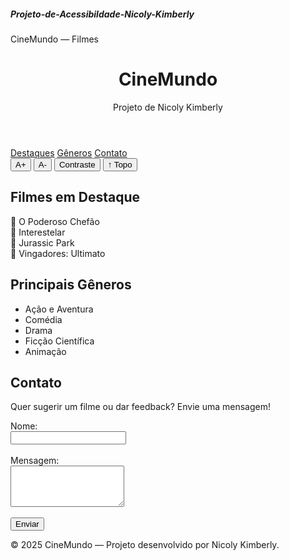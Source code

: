 <h5>Projeto-de-Acessibildade-Nicoly-Kimberly</h5> 
<!DOCTYPE html>
<html lang="pt-BR">
<head>
  <meta charset="UTF-8">
  <meta name="viewport" content="width=device-width, initial-scale=1.0">
  <p>CineMundo — Filmes</p>
  <link rel="stylesheet" href="style.css">
</head>
<body>

  <header>
    <h1>CineMundo</h1>
    <p>Projeto de Nicoly Kimberly</p>
  </header>

  <nav>
    <a href="#destaques">Destaques</a>
    <a href="#generos">Gêneros</a>
    <a href="#contato">Contato</a>
  </nav>

  <!-- Menu de acessibilidade -->
  <div id="acessibilidade" aria-label="Menu de acessibilidade">
    <button id="aumentar">A+</button>
    <button id="diminuir">A-</button>
    <button id="contraste">Contraste</button>
    <button id="topo">↑ Topo</button>
  </div>

  <main id="conteudo">
    <section id="destaques">
      <h2>Filmes em Destaque</h2>
      <div class="grid">
        <div class="card">🎥 O Poderoso Chefão</div>
        <div class="card">🌌 Interestelar</div>
        <div class="card">🦖 Jurassic Park</div>
        <div class="card">🦸 Vingadores: Ultimato</div>
      </div>
    </section>
    <section id="generos">
      <h2>Principais Gêneros</h2>
      <ul>
        <li>Ação e Aventura</li>
        <li>Comédia</li>
        <li>Drama</li>
        <li>Ficção Científica</li>
        <li>Animação</li>
      </ul>
    </section>
    <section id="contato">
      <h2>Contato</h2>
      <p>Quer sugerir um filme ou dar feedback? Envie uma mensagem!</p>
      <form>
        <label for="nome">Nome:</label><br>
        <input type="text" id="nome" name="nome" required><br><br>
        <label for="mensagem">Mensagem:</label><br>
        <textarea id="mensagem" name="mensagem" rows="4" required></textarea><br><br>
        <button type="submit">Enviar</button>
      </form>
    </section>
  </main>

  <footer>
    <p>© 2025 CineMundo — Projeto desenvolvido por Nicoly Kimberly.</p>
  </footer>

  <script src="script.js"></script>
</body>
</html>
